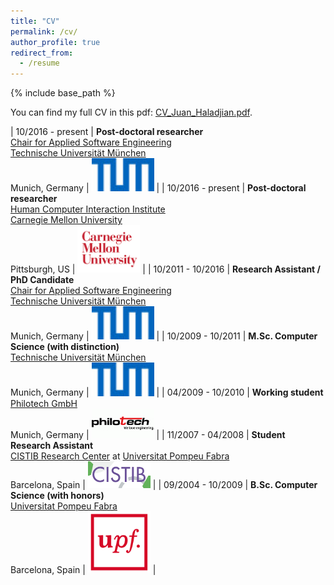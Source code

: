 ```yaml
---
title: "CV"
permalink: /cv/
author_profile: true
redirect_from:
  - /resume
---
```


{% include base_path %}

You can find my full CV in this pdf: [CV_Juan_Haladjian.pdf](/files/CV_Juan_Haladjian.pdf).

<style>
td {
  font-size: 16px
}
</style>

| 10/2016 - present   | **Post-doctoral researcher** <br> [Chair for Applied Software Engineering](https://ase.in.tum.de/lehrstuhl_1/) <br> [Technische Universität München](www.tum.edu) <br> Munich, Germany  |  <img src="/images/cv_tum.png" alt="drawing" width="100"/> |
| 10/2016 - present   | **Post-doctoral researcher** <br> [Human Computer Interaction Institute](https://www.hcii.cmu.edu/) <br> [Carnegie Mellon University](https://www.cmu.edu/) <br> Pittsburgh, US  |  <img src="/images/cv_cmu.png" alt="drawing" width="100"/> |
| 10/2011 - 10/2016  | **Research Assistant / PhD Candidate** <br>  [Chair for Applied Software Engineering](https://ase.in.tum.de/lehrstuhl_1/) <br> [Technische Universität München](www.tum.edu) <br> Munich, Germany |  <img src="/images/cv_tum.png" alt="drawing" width="100"/> |
| 10/2009 - 10/2011  | **M.Sc. Computer Science (with distinction)** <br> [Technische Universität München](https://www.tum.de/) <br> Munich, Germany | <img src="/images/cv_tum.png" alt="drawing" width="100"/> |
| 04/2009 - 10/2010  | **Working student** <br> [Philotech GmbH](https://www.philotech.net/) <br> Munich, Germany | <img src="/images/cv_philotech.png" alt="drawing" width="100"/> |
| 11/2007 - 04/2008  | **Student Research Assistant** <br> [CISTIB Research Center](http://www.cistib.org/) at [Universitat Pompeu Fabra](www.upf.edu) <br> Barcelona, Spain | <img src="/images/cv_cistib.png" alt="drawing" width="100"/> |
| 09/2004 - 10/2009  | **B.Sc. Computer Science (with honors)** <br> [Universitat Pompeu Fabra](www.upf.edu) <br> Barcelona, Spain  | <img src="/images/cv_upf.png" alt="drawing" width="100"/> |
